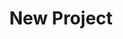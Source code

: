---
permalink: "/new-project/"
title: New Project
layout: blocks
page_sections:
  - template: block-image
    image: "/images/summit-grill-gladstone-hero-1920px.jpg"
---